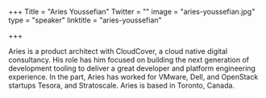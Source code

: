 +++
Title = "Aries Youssefian"
Twitter = ""
image = "aries-youssefian.jpg"
type = "speaker"
linktitle = "aries-youssefian"

+++

Aries is a product architect with CloudCover, a cloud native digital consultancy. His role has him focused on building the next generation of development tooling to deliver a great developer and platform engineering experience. In the part, Aries has worked for VMware, Dell, and OpenStack startups Tesora, and Stratoscale. Aries is based in Toronto, Canada. 
